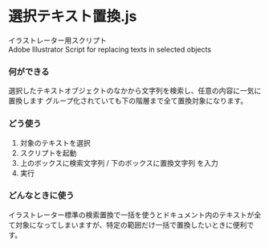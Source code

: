 # 選択テキスト置換.js

イラストレーター用スクリプト</br>
Adobe Illustrator Script for replacing texts in selected objects

### 何ができる
選択したテキストオブジェクトのなかから文字列を検索し、任意の内容に一気に置換します
グループ化されていても下の階層まで全て置換対象になります。

### どう使う
1. 対象のテキストを選択
2. スクリプトを起動
3. 上のボックスに検索文字列 / 下のボックスに置換文字列 を入力
4. 実行

### どんなときに使う
イラストレーター標準の検索置換で一括を使うとドキュメント内のテキストが全て対象になってしまいますが、特定の範囲だけ一括で置換したいときに便利です。

